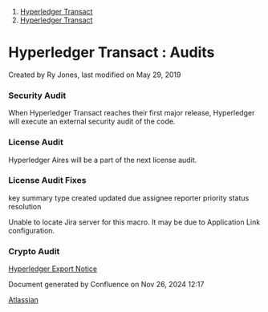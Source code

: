 1. [Hyperledger Transact](index.html)
2. [Hyperledger Transact](Hyperledger-Transact_23101448.html)

# Hyperledger Transact : Audits

Created by Ry Jones, last modified on May 29, 2019

### Security Audit

When Hyperledger Transact reaches their first major release, Hyperledger will execute an external security audit of the code.

### License Audit

Hyperledger Aires will be a part of the next license audit.

### License Audit Fixes

key summary type created updated due assignee reporter priority status resolution

Unable to locate Jira server for this macro. It may be due to Application Link configuration.

### Crypto Audit

[Hyperledger Export Notice](https://www.linuxfoundation.org/export/)

Document generated by Confluence on Nov 26, 2024 12:17

[Atlassian](http://www.atlassian.com/)
